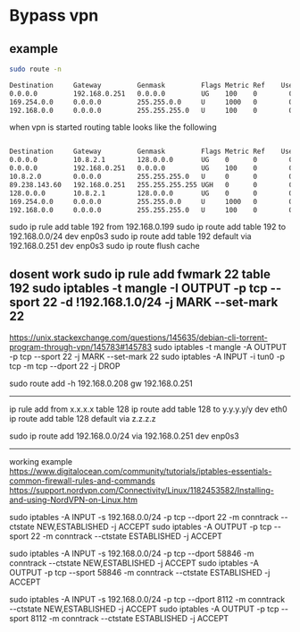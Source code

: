 # Bypass vpn

## example

```bash
sudo route -n

Destination     Gateway         Genmask         Flags Metric Ref    Use Iface
0.0.0.0         192.168.0.251   0.0.0.0         UG    100    0        0 enp0s3
169.254.0.0     0.0.0.0         255.255.0.0     U     1000   0        0 enp0s3
192.168.0.0     0.0.0.0         255.255.255.0   U     100    0        0 enp0s3
```

when vpn is started routing table looks like the following

```bash

Destination     Gateway         Genmask         Flags Metric Ref    Use Iface
0.0.0.0         10.8.2.1        128.0.0.0       UG    0      0        0 tun0
0.0.0.0         192.168.0.251   0.0.0.0         UG    100    0        0 enp0s3
10.8.2.0        0.0.0.0         255.255.255.0   U     0      0        0 tun0
89.238.143.60   192.168.0.251   255.255.255.255 UGH   0      0        0 enp0s3
128.0.0.0       10.8.2.1        128.0.0.0       UG    0      0        0 tun0
169.254.0.0     0.0.0.0         255.255.0.0     U     1000   0        0 enp0s3
192.168.0.0     0.0.0.0         255.255.255.0   U     100    0        0 enp0s3

```


sudo ip rule add table 192 from 192.168.0.199
sudo ip route add table 192 to 192.168.0.0/24 dev enp0s3
sudo ip route add table 192 default via 192.168.0.251 dev enp0s3
sudo ip route flush cache

dosent work
sudo ip rule add fwmark 22 table 192
sudo iptables -t mangle -I OUTPUT -p tcp --sport 22 -d !192.168.1.0/24 -j MARK --set-mark 22
----
<https://unix.stackexchange.com/questions/145635/debian-cli-torrent-program-through-vpn/145783#145783>
sudo iptables -t mangle -A OUTPUT -p tcp --sport 22 -j MARK --set-mark 22
sudo iptables -A INPUT -i tun0 -p tcp -m tcp --dport 22 -j DROP

sudo route add -h 192.168.0.208 gw 192.168.0.251


----

ip rule add from x.x.x.x table 128
ip route add table 128 to y.y.y.y/y dev eth0
ip route add table 128 default via z.z.z.z

sudo ip route add 192.168.0.0/24 via 192.168.0.251 dev enp0s3

----

working example
<https://www.digitalocean.com/community/tutorials/iptables-essentials-common-firewall-rules-and-commands>
<https://support.nordvpn.com/Connectivity/Linux/1182453582/Installing-and-using-NordVPN-on-Linux.htm>

sudo iptables -A INPUT -s 192.168.0.0/24 -p tcp --dport 22 -m conntrack --ctstate NEW,ESTABLISHED -j ACCEPT
sudo iptables -A OUTPUT -p tcp --sport 22 -m conntrack --ctstate ESTABLISHED -j ACCEPT

sudo iptables -A INPUT -s 192.168.0.0/24 -p tcp --dport 58846 -m conntrack --ctstate NEW,ESTABLISHED -j ACCEPT
sudo iptables -A OUTPUT -p tcp --sport 58846 -m conntrack --ctstate ESTABLISHED -j ACCEPT

sudo iptables -A INPUT -s 192.168.0.0/24 -p tcp --dport 8112 -m conntrack --ctstate NEW,ESTABLISHED -j ACCEPT
sudo iptables -A OUTPUT -p tcp --sport 8112 -m conntrack --ctstate ESTABLISHED -j ACCEPT